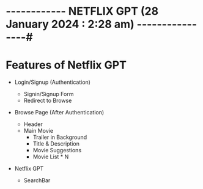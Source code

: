 # ------------ NETFLIX GPT (28 January 2024 : 2:28 am) ----------------#

# Features of Netflix GPT

- Login/Signup (Authentication)

  - Signin/Signup Form
  - Redirect to Browse

- Browse Page (After Authentication)

  - Header
  - Main Movie
    - Trailer in Background
    - Title & Description
    - Movie Suggestions
    - Movie List \* N

- Netflix GPT
  - SearchBar
